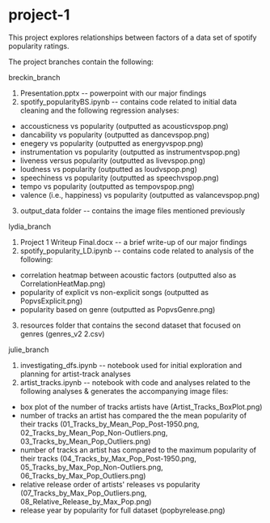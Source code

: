 # project-1
This project explores relationships between factors of a data set of spotify popularity ratings.

The project branches contain the following:

breckin_branch
1) Presentation.pptx -- powerpoint with our major findings
2) spotify_popularityBS.ipynb -- contains code related to initial data cleaning and the following regression analyses:
* accousticness vs popularity (outputted as acousticvspop.png)
* dancability vs popularity (outputted as dancevspop.png)
* enegery vs popularity (outputted as energyvspop.png)
* instrumentation vs popularity (outputted as instrumentvspop.png)
* liveness versus popularity (outputted as livevspop.png)
* loudness vs popularity (outputted as loudvspop.png)
* speechiness vs popularity (outputted as speechvspop.png)
* tempo vs popularity (outputted as tempovspop.png)
* valence (i.e., happiness) vs popularity (outputted as valancevspop.png)
3) output_data folder -- contains the image files mentioned previously

lydia_branch
1) Project 1 Writeup Final.docx -- a brief write-up of our major findings
2) spotify_popularity_LD.ipynb -- contains code related to analysis of the following: 
* correlation heatmap between acoustic factors (outputted also as CorrelationHeatMap.png)
* popularity of explicit vs non-explicit songs (outputted as PopvsExplicit.png)
* popularity based on genre (outputted as PopvsGenre.png)
3) resources folder that contains the second dataset that focused on genres (genres_v2 2.csv)


julie_branch
1) investigating_dfs.ipynb -- notebook used for initial exploration and planning for artist-track analyses
2) artist_tracks.ipynb -- notebook with code and analyses related to the following analyses & generates the accompanying image files:
* box plot of the number of tracks artists have (Artist_Tracks_BoxPlot.png)
* number of tracks an artist has compared the the mean popularity of their tracks (01_Tracks_by_Mean_Pop_Post-1950.png, 02_Tracks_by_Mean_Pop_Non-Outliers.png, 03_Tracks_by_Mean_Pop_Outliers.png)
* number of tracks an artist has compared to the maximum popularity of their tracks (04_Tracks_by_Max_Pop_Post-1950.png, 05_Tracks_by_Max_Pop_Non-Outliers.png, 06_Tracks_by_Max_Pop_Outliers.png)
* relative release order of artists' releases vs popularity (07_Tracks_by_Max_Pop_Outliers.png, 08_Relative_Release_by_Max_Pop.png)
* release year by popularity for full dataset (popbyrelease.png)
